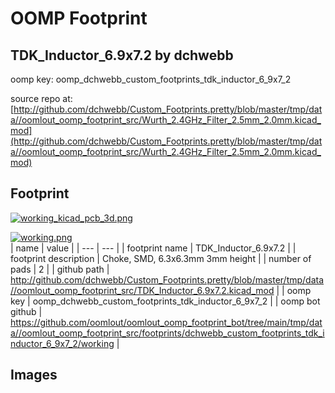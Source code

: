# OOMP Footprint  
## TDK_Inductor_6.9x7.2  by dchwebb  
  
oomp key: oomp_dchwebb_custom_footprints_tdk_inductor_6_9x7_2  
  
source repo at: [http://github.com/dchwebb/Custom_Footprints.pretty/blob/master/tmp/data//oomlout_oomp_footprint_src/Wurth_2.4GHz_Filter_2.5mm_2.0mm.kicad_mod](http://github.com/dchwebb/Custom_Footprints.pretty/blob/master/tmp/data//oomlout_oomp_footprint_src/Wurth_2.4GHz_Filter_2.5mm_2.0mm.kicad_mod)  
## Footprint  
  
[![working_kicad_pcb_3d.png](working_kicad_pcb_3d_600.png)](working_kicad_pcb_3d.png)  
  
[![working.png](working_600.png)](working.png)  
| name | value | 
| --- | --- | 
| footprint name | TDK_Inductor_6.9x7.2 | 
| footprint description | Choke, SMD, 6.3x6.3mm 3mm height | 
| number of pads | 2 | 
| github path | http://github.com/dchwebb/Custom_Footprints.pretty/blob/master/tmp/data//oomlout_oomp_footprint_src/TDK_Inductor_6.9x7.2.kicad_mod | 
| oomp key | oomp_dchwebb_custom_footprints_tdk_inductor_6_9x7_2 | 
| oomp bot github | https://github.com/oomlout/oomlout_oomp_footprint_bot/tree/main/tmp/data//oomlout_oomp_footprint_src/footprints/dchwebb_custom_footprints_tdk_inductor_6_9x7_2/working | 
## Images  
